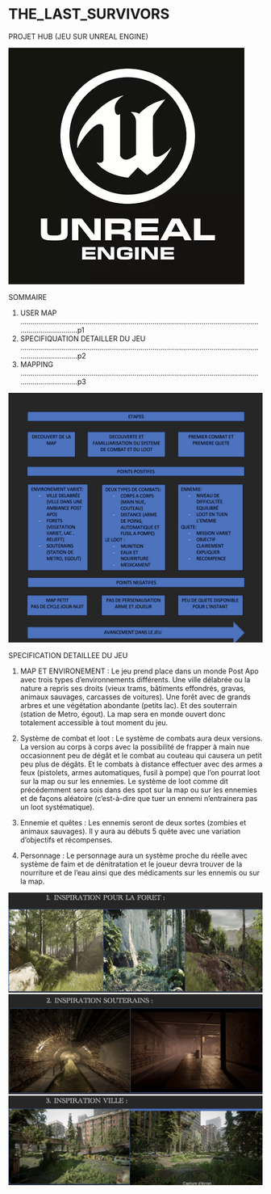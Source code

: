 # THE_LAST_SURVIVORS

PROJET HUB (JEU SUR UNREAL ENGINE)

<img src="/for_README/unreal-engine-4-logo.jpg" alt="My cool logo"/>                                                          

SOMMAIRE

1.	USER MAP
……………………………………………………………………………………………………………………………….p1
2.	SPECIFIQUATION DETAILLER DU JEU
……………………………………………………………………………………………………………………………….p2
3.	MAPPING
……………………………………………………………………………………………………………………………….p3

<img src="/for_README/Capture d’écran 2021-10-14 à 11.19.56.png" alt="My cool logo"/>

SPECIFICATION DETAILLEE DU JEU

1.	MAP ET ENVIRONEMENT :
Le jeu prend place dans un monde Post Apo avec trois types d’environnements différents. Une ville délabrée ou la nature a repris ses droits (vieux trams, bâtiments effondrés, gravas, animaux sauvages, carcasses de voitures). Une forêt avec de grands arbres et une végétation abondante (petits lac).  Et des souterrain (station de Metro, égout). La map sera en monde ouvert donc totalement accessible à tout moment du jeu.

2.	Système de combat et loot :
Le système de combats aura deux versions. La version au corps à corps avec la possibilité de frapper à main nue occasionnent peu de dégât et le combat au couteau qui causera un petit peu plus de dégâts. Et le combats à distance effectuer avec des armes a feux (pistolets, armes automatiques, fusil à pompe) que l’on pourrat loot sur la map ou sur les ennemies. Le système de loot comme dit précédemment sera sois dans des spot sur la map ou sur les ennemies et de façons aléatoire (c’est-à-dire que tuer un ennemi n’entrainera pas un loot systématique).

3.	Ennemie et quêtes :
Les ennemis seront de deux sortes (zombies et animaux sauvages). Il y aura au débuts 5 quête avec une variation d’objectifs et récompenses.

4.	Personnage :
Le personnage aura un système proche du réelle avec système de faim et de dénitratation et le joueur devra trouver de la nourriture et de l’eau ainsi que des médicaments sur les ennemis ou sur la map.

<img src="/for_README/Capture d’écran 2021-10-14 à 11.32.42.png" alt="My cool logo"/>


<img src="/for_README/Capture d’écran 2021-10-14 à 11.32.55.png" alt="My cool logo"/>

<img src="/for_README/Capture d’écran 2021-10-14 à 11.33.08.png" alt="My cool logo"/>
